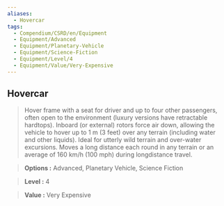 ```yaml
---
aliases:
  - Hovercar
tags:
  - Compendium/CSRD/en/Equipment
  - Equipment/Advanced
  - Equipment/Planetary-Vehicle
  - Equipment/Science-Fiction
  - Equipment/Level/4
  - Equipment/Value/Very-Expensive
---
```

    
      
## Hovercar      
      
>Hover frame with a seat for driver and up to four other passengers, often open to the environment (luxury versions have retractable hardtops). Inboard (or external) rotors force air down, allowing the vehicle to hover up to 1 m (3 feet) over any terrain (including water and other liquids). Ideal for utterly wild terrain and over-water excursions. Moves a long distance each round in any terrain or an average of 160 km/h (100 mph) during longdistance travel.      
> **Options :** Advanced, Planetary Vehicle, Science Fiction      
> **Level :** 4      
> **Value :** Very Expensive